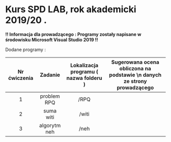 # Kurs SPD LAB, rok akademicki 2019/20 .

**!! Informacja dla prowadzącego : Programy zostały napisane w środowisku Microsoft Visual Studio 2019 !!**

Dodane programy :

|  Nr ćwiczenia  | Zadanie  | Lokalizacja programu ( nazwa folderu ) | Sugerowana ocena obliczona na podstawie \n danych ze strony prowadzącego |
| :------------: | :------------: | :------------: | :------------: |
| 1 | problem RPQ | /RPQ | |
| 2 | suma witi | /witi | |
| 3 | algorytm neh | /neh | |

